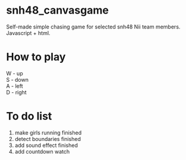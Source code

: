 # snh48_canvasgame
Self-made simple chasing game for selected snh48 Nii team members. Javascript + html.  
# How to play  
W - up  
S - down  
A - left  
D - right  

# To do list  
1. make girls running  finished
2. detect boundaries  finished
3. add sound effect  finished
4. add countdown watch  
